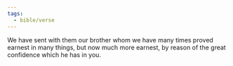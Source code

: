```yaml
---
tags:
  - bible/verse
---
```

We have sent with them our brother whom we have many times proved earnest in many things, but now much more earnest, by reason of the great confidence which he has in you.
